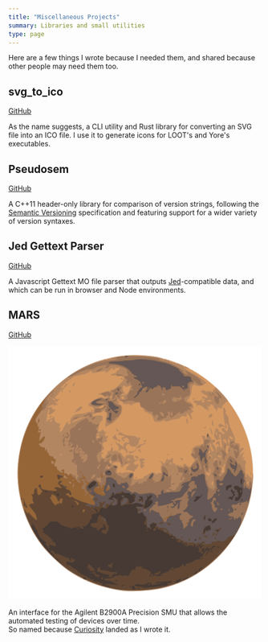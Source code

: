 ```yaml
---
title: "Miscellaneous Projects"
summary: Libraries and small utilities
type: page
---
```


Here are a few things I wrote because I needed them, and shared because other people may need them too.

## svg_to_ico

[GitHub](https://github.com/Ortham/svg_to_ico)

As the name suggests, a CLI utility and Rust library for converting an SVG file into an ICO file. I use it to generate icons for LOOT's and Yore's executables.

## Pseudosem

[GitHub](https://github.com/Ortham/pseudosem)

A C++11 header-only library for comparison of version strings, following the [Semantic Versioning](https://semver.org) specification and featuring support for a wider variety of version syntaxes.

## Jed Gettext Parser

[GitHub](https://github.com/Ortham/jed-gettext-parser)

A Javascript Gettext MO file parser that outputs [Jed](https://slexaxton.github.io/Jed/)-compatible data, and which can be run in browser and Node environments.

## MARS

[GitHub](https://github.com/Ortham/mars)

<div class="table-row">
    <img alt="MARS icon" src="images/MARS.svg"><p>An interface for the Agilent B2900A Precision SMU that allows the automated testing of devices over time.<br>
    So named because <a href="https://en.wikipedia.org/wiki/Curiosity_(rover)">Curiosity</a> landed as I wrote it.</p>
</div>
